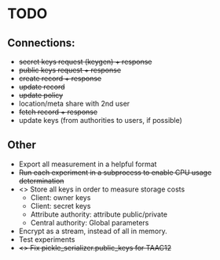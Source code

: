 # TODO

## Connections:
- ~~secret keys request (keygen) + response~~
- ~~public keys request + response~~
- ~~create record + response~~
- ~~update record~~
- ~~update policy~~
- location/meta share with 2nd user
- ~~fetch record + response~~
- update keys (from authorities to users, if possible)

## Other
- Export all measurement in a helpful format
- ~~Run each experiment in a subprocess to enable CPU usage determination~~
- <> Store all keys in order to measure storage costs
    - Client: owner keys
    - Client: secret keys
    - Attribute authority: attribute public/private
    - Central authority: Global parameters
- Encrypt as a stream, instead of all in memory.
- Test experiments
- ~~<> Fix pickle_serializer.public_keys for TAAC12~~